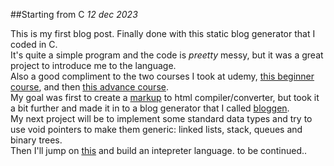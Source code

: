 ##Starting from C 
*12 dec 2023*

This is my first blog post. Finally done with this static blog generator that I coded in C.<br>
It's quite a simple program and the code is *preetty* messy, but it was a great project to introduce me to the language.<br>
Also a good compliment to the two courses I took at udemy, [this beginner course](https://www.udemy.com/course/c-programming-for-beginners-/), and then [this advance course](https://www.udemy.com/course/advanced-c-programming-course/).
<br>My goal was first to create a [markup](https://www.markdownguide.org/basic-syntax/) to html compiler/converter, 
but took it a bit further and made it in to a blog generator that I called [bloggen](https://github.com/catctus/catctus.github.io/tree/main/src).<br>
My next project will be to implement some standard data types and try to use void pointers to make them generic: linked lists, stack, queues and binary trees. <br>
Then I'll jump on [this](https://craftinginterpreters.com/) and build an intepreter language. to be continued..

